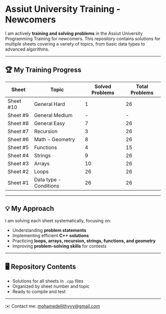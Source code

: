 # Assiut University Training - Newcomers

I am actively **training and solving problems** in the Assiut University Programming Training for newcomers. This repository contains solutions for multiple sheets covering a variety of topics, from basic data types to advanced algorithms.  

---

## 🏆 My Training Progress

| Sheet | Topic | Solved Problems | Total Problems |
|-------|-------|----------------|----------------|
| Sheet #10 | General Hard | 1 | 26 |
| Sheet #9 | General Medium | - | - |
| Sheet #8 | General Easy | 7 | 26 |
| Sheet #7 | Recursion | 3 | 26 |
| Sheet #6 | Math - Geometry | 8 | 26 |
| Sheet #5 | Functions | 4 | 15 |
| Sheet #4 | Strings | 9 | 26 |
| Sheet #3 | Arrays | 10 | 26 |
| Sheet #2 | Loops | 26 | 26 |
| Sheet #1 | Data type - Conditions | 26 | 26 |

---

## 💡 My Approach

I am solving each sheet systematically, focusing on:

- Understanding **problem statements**
- Implementing efficient **C++ solutions**
- Practicing **loops, arrays, recursion, strings, functions, and geometry**
- Improving **problem-solving skills** for contests  

---

## 🖥️ Repository Contents

- Solutions for all sheets in `.cpp` files  
- Organized by sheet number and topic  
- Ready to compile and test  

---

✉️ Contact me: mohamedellithyyy@gmail.com
